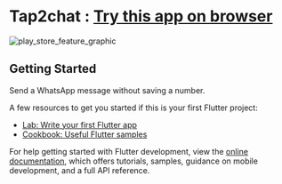 # Tap2chat : [Try this app on browser](https://tap2chat.pages.dev)

![play_store_feature_graphic](https://user-images.githubusercontent.com/87913082/206685648-c79e0b27-756d-45bc-839a-a8c9177967fc.png)

## Getting Started

Send a WhatsApp message without saving a number.

A few resources to get you started if this is your first Flutter project:

- [Lab: Write your first Flutter app](https://docs.flutter.dev/get-started/codelab)
- [Cookbook: Useful Flutter samples](https://docs.flutter.dev/cookbook)

For help getting started with Flutter development, view the
[online documentation](https://docs.flutter.dev/), which offers tutorials,
samples, guidance on mobile development, and a full API reference.
